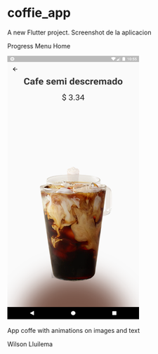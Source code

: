 # coffie_app

A new Flutter project.
Screenshot de la aplicacion 

Progress Menu Home 

<img src="https://github.com/lODIN007l/CoffieApp/blob/main/assets/screenshot/screen2.png" alt="alt text" style="width:300px;height:600px">

App coffe with animations on images and text 


Wilson Lluilema 
